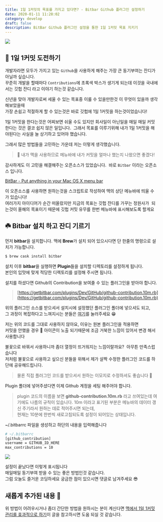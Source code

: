```yaml
---
title: 1일 1커밋의 목표를 가지고 있다면? - Bitbar Github 플러그인 설정하기
date: 2020-01-11 11:28:02
category: develop
draft: false
description: BitBar Github 플러그인 설정을 통한 1일 1커밋 목표 지키기
---
```


![](../../assets/2020-01-11/contributions.png)

## 🌱 1일 1커밋 도전하기

  
개발자라면 모두가 가지고 있는 `Github`을 사용하게 해주는 가장 큰 동기부여는 잔디가 아닐까 싶습니다.  
꾸준히 개발을 할때마다 `Contributions`에 초록색 박스가 생기게 되는데 이것을 국내에서는 깃헙 잔디 라고 이야기 하는것 같습니다.   
  
신년을 맞아 개발자로써 세울 수 있는 목표중 이룰 수 있을만한것 이 무엇이 있을까 생각해보았을때  
가장 손쉽고 적절하게 할 수 있는것은 바로 깃헙에 1일 1커밋을 하는것이었습니다!   
  
1일 1커밋을 한다는것은 어찌보면 쉬울 수도 있지만 회사일이 아닌일을 매일 매일 커밋한다는 것은 결코 쉽지 않은 일입니다.  그래서 목표를 이루기위해 내가 1일 1커밋을 해야된다는 사실을 늘 상기하고 있어야 했습니다. 

그래서 많은 방법들을 고민하는 가운데 저는 이렇게 생각했습니다.

> 🧐 내가 맥을 사용하므로 메뉴바에 내가 커밋을 얼마나 했는지 나왔으면 좋겠다! 

감사하게도 이 고민을 해결해주는 오픈소스가 있었습니다.  바로 `Bitbar` 이라는 오픈소스 입니다. 

[BitBar - Put anything in your Mac OS X menu bar](https://getbitbar.com/)

이 오픈소스를 사용하면 원하는것을 스크립트로 작성하여 맥의 상단 메뉴바에 띄울 수 가 있습니다!   
여러가지 아이디어가 순간 떠올랐지만 지금의 목표는 깃헙 잔디를 가꾸는 정원사가  되는것이 올해의 목표이기 때문에 깃헙 커밋 유무를 한번 메뉴바에 표시해보도록 할게요   
  

## ☘️ Bitbar 설치 하고 잔디 기르기 

  
먼저 **bitbar**을 설치합니다. 맥에 **Brew**가 설치 되어 있으시다면 단 한줄의 명령으로 설치가 가능합니다. 

```bash 
$ brew cask install bitbar
```

설치 이후 **bitbar**을 실행하면 **Plugin**들을 설치할 디렉토리를 설정하게 됩니다.   
본인의 입맛에 맞게 적당한 디렉토리를 설정해 주시면 됩니다.   
  
  
설치를 하셨다면 Github의 Contribution을 보여줄 수 있는 플러그인을 받아야 합니다.   
> [https://getbitbar.com/plugins/Dev/GitHub/github-contribution.10m.rb](https://getbitbar.com/plugins/Dev/GitHub/github-contribution.10m.rb)


위의 플러그인 소스를 받으셔서 설치시에 설정했던 플러그인 폴더에 넣으셔도 되고,   
그 과정이 복잡하다고 느껴지시는 분들은 [여기](http://bitbar://openPlugin?title=Github%20Contribution&src=https://github.com/matryer/bitbar-plugins/raw/master/Dev%2fGitHub%2fgithub-contribution.10m.rb)를 눌러주세요 😁  
  
저는 위의 코드를 그대로 사용하지 않아요, 이유는 원본 플러그인을 적용하면   
커밋을 안했을 경우 💩 아이콘이 노출 되기때문에 조금 거북한 느낌이 있어서 변경 해서 사용합니다   
  

불꽃으로 바꿔서 사용하니까 좀더 열정이 뜨거워지는 느낌이랄까요?  아무튼 만족스럽습니다   
저처럼 불꽃으로 사용하고 싶으신 분들을 위해서 제가 살짝 수정한 플러그인 코드를 하단에 공유해드립니다.

> 물론 직접 플러그인 코드를 받으셔서 원하는 이모지로 수정하셔도 좋습니다 🎉

Plugin 폴더에 넣어주셨다면 이제 Github 계정을 세팅 해주어야 합니다. 

> plugin 코드의 이름을 보면 **github-contribution.10m.rb** 라고 쓰여있는데 여기에도 나름의 규칙이 있습니다. 10m 이라고 표기된 부분은 메뉴바의 데이터 갱신 주기라서 원하는 데로 적어주시면 되는데,   
> 현재는 10분에 한번씩 새로고침되도록 설정이 되어있는 상태입니다. 


~/.bitbarrc 파일을 생성하고 하단의 내용을 입력해줍니다 

```bash
# ~/.bitbarrc
[github_contribution]
username = GITHUB_ID_HERE
max_contributions = 10
```

![](../../assets/2020-01-11/done.png)

설정이 끝났다면 이렇게 표시됩니다   
매일매일 동기부여 받을 수 있는 좋은 방법인것 같습니다.   
그럼 오늘도 즐거운 코딩하세요 궁금한 점이 있으시면 댓글로 남겨주세요 😎


## 새롭게 추가된 내용 🚀
위 방법이 어려우시거나 좀더 간단한 방법을 원하시는 분이 계신다면 [맥에서 1일 1커밋 관리를 효과적으로 하기](https://fernando.kr/develop/2021-02-03-github-jandi-statusbar/)이 글을 참고하시면 도움 되실 것 같습니다. 